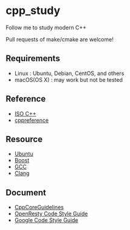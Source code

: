 # cpp_study

Follow me to study modern C++

Pull requests of make/cmake are welcome!

## Requirements

* Linux : Ubuntu, Debian, CentOS, and others
* macOS(OS X) : may work but not be tested


## Reference

* [ISO C++](http://www.open-std.org/jtc1/sc22/wg21/)
* [cppreference](https://en.cppreference.com/w/)


## Resource

* [Ubuntu](https://ubuntu.com/)
* [Boost](https://www.boost.org/)
* [GCC](http://gcc.gnu.org/)
* [Clang](http://clang.llvm.org/)


## Document

* [CppCoreGuidelines](https://github.com/isocpp/CppCoreGuidelines)
* [OpenResty Code Style Guide](http://openresty.org/cn/c-coding-style-guide.html)
* [Google Code Style Guide](https://google.github.io/styleguide/cppguide.html)


